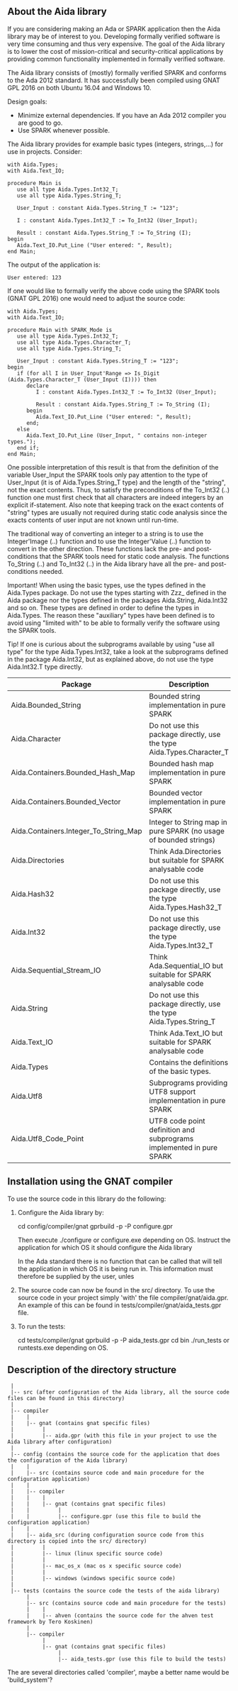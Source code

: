 About the Aida library
----------------------

If you are considering making an Ada or SPARK application then the Aida library may
be of interest to you. Developing formally verified software is very time consuming and thus very expensive.
The goal of the Aida library is to lower the cost of mission-critical and security-critical
applications by providing common functionality implemented in formally verified software.

The Aida library consists of (mostly) formally verified SPARK and conforms to the Ada 2012 standard.
It has successfully been compiled using GNAT GPL 2016 on both Ubuntu 16.04 and Windows 10.

Design goals:

 - Minimize external dependencies. If you have an Ada 2012 compiler you are good to go.
 - Use SPARK whenever possible.

The Aida library provides for example basic types (integers, strings,...) for use in projects.
Consider:
```
with Aida.Types;
with Aida.Text_IO;

procedure Main is
   use all type Aida.Types.Int32_T;
   use all type Aida.Types.String_T;

   User_Input : constant Aida.Types.String_T := "123";

   I : constant Aida.Types.Int32_T := To_Int32 (User_Input);

   Result : constant Aida.Types.String_T := To_String (I);
begin
   Aida.Text_IO.Put_Line ("User entered: ", Result);
end Main;
```
The output of the application is:
```
User entered: 123
```
If one would like to formally verify the above code using the SPARK tools (GNAT GPL 2016)
one would need to adjust the source code:
```
with Aida.Types;
with Aida.Text_IO;

procedure Main with SPARK_Mode is
   use all type Aida.Types.Int32_T;
   use all type Aida.Types.Character_T;
   use all type Aida.Types.String_T;

   User_Input : constant Aida.Types.String_T := "123";
begin
   if (for all I in User_Input'Range => Is_Digit (Aida.Types.Character_T (User_Input (I)))) then
      declare
         I : constant Aida.Types.Int32_T := To_Int32 (User_Input);

         Result : constant Aida.Types.String_T := To_String (I);
      begin
         Aida.Text_IO.Put_Line ("User entered: ", Result);
      end;
   else
      Aida.Text_IO.Put_Line (User_Input, " contains non-integer types.");
   end if;
end Main;
```
One possible interpretation of this result is that from the definition of the variable
User_Input the SPARK tools only pay attention to the type of User_Input (it is of Aida.Types.String_T type)
and the length of the "string", not the exact contents. Thus, to satisfy the
preconditions of the To_Int32 (..) function one must first check that all characters
are indeed integers by an explicit if-statement. Also note that keeping track on
the exact contents of "string" types are usually not required during static code
analysis since the exacts contents of user input are not known until run-time.

The traditional way of converting an integer to a string is to use the Integer'Image (..)
function and to use the Integer'Value (..) function to convert in the other direction.
These functions lack the pre- and post-conditions that the SPARK tools need
for static code analysis. The functions To_String (..) and
To_Int32 (..) in the Aida library have all the pre- and post-conditions needed.

Important! When using the basic types, use the types defined in the Aida.Types package.
Do not use the types starting with Zzz_ defined in the Aida package nor the types
defined in the packages Aida.String, Aida.Int32 and so on. These types are defined in order to
define the types in Aida.Types. The reason these "auxiliary" types have been defined
is to avoid using "limited with" to be able to formally verify the software using
the SPARK tools.

Tip! If one is curious about the subprograms available by using "use all type"
for the type Aida.Types.Int32, take a look at the subprograms defined in
the package Aida.Int32, but as explained above, do not use the type Aida.Int32.T type directly.

| Package                                 | Description                                                            |
|-----------------------------------------|------------------------------------------------------------------------|
| Aida.Bounded_String                     | Bounded string implementation in pure SPARK                            |
| Aida.Character                          | Do not use this package directly, use the type Aida.Types.Character_T  |
| Aida.Containers.Bounded_Hash_Map        | Bounded hash map implementation in pure SPARK                          |
| Aida.Containers.Bounded_Vector          | Bounded vector implementation in pure SPARK                            |
| Aida.Containers.Integer_To_String_Map   | Integer to String map in pure SPARK (no usage of bounded strings)      |
| Aida.Directories                        | Think Ada.Directories but suitable for SPARK analysable code           |
| Aida.Hash32                             | Do not use this package directly, use the type Aida.Types.Hash32_T     |
| Aida.Int32                              | Do not use this package directly, use the type Aida.Types.Int32_T      |
| Aida.Sequential_Stream_IO               | Think Ada.Sequential_IO but suitable for SPARK analysable code         |
| Aida.String                             | Do not use this package directly, use the type Aida.Types.String_T     |
| Aida.Text_IO                            | Think Ada.Text_IO but suitable for SPARK analysable code               |
| Aida.Types                              | Contains the definitions of the basic types.                           |
| Aida.Utf8                               | Subprograms providing UTF8 support implementation in pure SPARK        |
| Aida.Utf8_Code_Point                    | UTF8 code point definition and subprograms implemented in pure SPARK   |

Installation using the GNAT compiler
------------------------------------
To use the source code in this library do the following:

1) Configure the Aida library by:

   cd config/compiler/gnat
   gprbuild -p -P configure.gpr

   Then execute ./configure or configure.exe depending on OS. Instruct the application for
   which OS it should configure the Aida library

   In the Ada standard there is no function that can be called that will tell the application
   in which OS it is being run in. This information must therefore be supplied by the user,
   unles

2) The source code can now be found in the src/ directory.
   To use the source code in your project simply 'with' the file compiler/gnat/aida.gpr.
   An example of this can be found in tests/compiler/gnat/aida_tests.gpr file.

3) To run the tests:

   cd tests/compiler/gnat
   gprbuild -p -P aida_tests.gpr
   cd bin
   ./run_tests or runtests.exe depending on OS.

Description of the directory structure
--------------------------------------
```
 |
 |-- src (after configuration of the Aida library, all the source code files can be found in this directory)
 |
 |-- compiler
 |    |
 |    |-- gnat (contains gnat specific files)
 |         |
 |         |-- aida.gpr (with this file in your project to use the Aida library after configuration)
 |
 |-- config (contains the source code for the application that does the configuration of the Aida library)
 |    |
 |    |-- src (contains source code and main procedure for the configuration application)
 |    |
 |    |-- compiler
 |    |    |
 |    |    |-- gnat (contains gnat specific files)
 |    |         |
 |    |         |-- configure.gpr (use this file to build the configuration application)
 |    |
 |    |-- aida_src (during configuration source code from this directory is copied into the src/ directory)
 |         |
 |         |-- linux (linux specific source code)
 |         |
 |         |-- mac_os_x (mac os x specific source code)
 |         |
 |         |-- windows (windows specific source code)
 |
 |-- tests (contains the source code the tests of the aida library)
      |
      |-- src (contains source code and main procedure for the tests)
      |    |
      |    |-- ahven (contains the source code for the ahven test framework by Tero Koskinen)
      |
      |-- compiler
           |
           |-- gnat (contains gnat specific files)
                |
                |-- aida_tests.gpr (use this file to build the tests)
```

The are several directories called 'compiler', maybe a better name would be 'build_system'?

